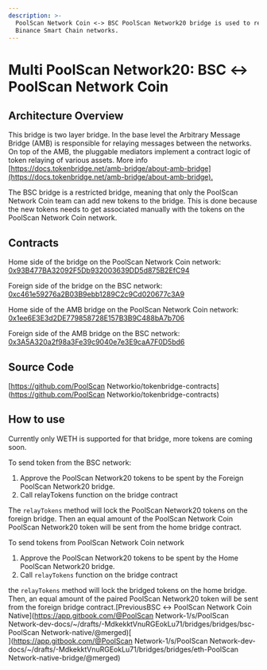```yaml
---
description: >-
  PoolScan Network Coin <-> BSC PoolScan Network20 bridge is used to relay the PoolScan Network20 tokens between PoolScan Network Coin and
  Binance Smart Chain networks.
---
```


# Multi PoolScan Network20: BSC ↔ PoolScan Network Coin

## Architecture Overview <a id="architecture-overview"></a>

This bridge is two layer bridge. In the base level the Arbitrary Message Bridge \(AMB\) is responsible for relaying messages between the networks. On top of the AMB, the pluggable mediators implement a contract logic of token relaying of various assets. More info [https://docs.tokenbridge.net/amb-bridge/about-amb-bridge](https://docs.tokenbridge.net/amb-bridge/about-amb-bridge).‌

The BSC bridge is a restricted bridge, meaning that only the PoolScan Network Coin team can add new tokens to the bridge. This is done because the new tokens needs to get associated manually with the tokens on the PoolScan Network Coin network.‌

## Contracts <a id="contracts"></a>

Home side of the bridge on the PoolScan Network Coin network: [0x93B477BA32092F5Db932003639DD5d875B2EfC94](https://poolscan.io/address/0x93B477BA32092F5Db932003639DD5d875B2EfC94/transactions)​‌

Foreign side of the bridge on the BSC network: [0xc461e59276a2B03B9ebb1289C2c9Cd020677c3A9](https://bscscan.com/address/0xc461e59276a2B03B9ebb1289C2c9Cd020677c3A9)​‌

Home side of the AMB bridge on the PoolScan Network Coin network: [0x1ee6E3E3d2DE779858728E157B3B9C488bA7b706](https://poolscan.io/address/0x1ee6E3E3d2DE779858728E157B3B9C488bA7b706/transactions)​‌

Foreign side of the AMB bridge on the BSC network: [0x3A5A320a2f98a3Fe39c9040e7e3E9caA7F0D5bd6](https://bscscan.com/address/0x3A5A320a2f98a3Fe39c9040e7e3E9caA7F0D5bd6)​‌

## Source Code <a id="source-code"></a>

[https://github.com/PoolScan Networkio/tokenbridge-contracts](https://github.com/PoolScan Networkio/tokenbridge-contracts)

## How to use <a id="how-to-use"></a>

Currently only WETH is supported for that bridge, more tokens are coming soon.‌

To send token from the BSC network:‌

1. Approve the PoolScan Network20 tokens to be spent by the Foreign PoolScan Network20 bridge.
2. Call relayTokens function on the bridge contract

The `relayTokens` method will lock the PoolScan Network20 tokens on the foreign bridge. Then an equal amount of the PoolScan Network Coin PoolScan Network20 token will be sent from the home bridge contract.‌

To send tokens from PoolScan Network Coin network‌

1. Approve the PoolScan Network20 tokens to be spent by the Home PoolScan Network20 bridge.
2. Call `relayTokens` function on the bridge contract

the `relayTokens` method will lock the bridged tokens on the home bridge. Then, an equal amount of the paired PoolScan Network20 token will be sent from the foreign bridge contract.[PreviousBSC ↔ PoolScan Network Coin Native](https://app.gitbook.com/@PoolScan Network-1/s/PoolScan Network-dev-docs/~/drafts/-MdkekktVnuRGEokLu71/bridges/bridges/bsc-PoolScan Network-native/@merged)[  
](https://app.gitbook.com/@PoolScan Network-1/s/PoolScan Network-dev-docs/~/drafts/-MdkekktVnuRGEokLu71/bridges/bridges/eth-PoolScan Network-native-bridge/@merged)

